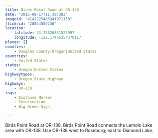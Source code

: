 ```yaml
---
title: Birds Point Road at OR-138
date: "2015-08-17T11:39:38Z"
imageid: "4141225486341971158"
flickrid: "20844502236"
location:
    latitude: 43.25826831523997
    longitude: -122.17466354370117
places: []
counties:
    - Douglas County|Oregon|United States
countries:
    - United States
states:
    - Oregon|United States
highwaytypes:
    - Oregon State Highway
highways:
    - OR-138
tags:
    - Distance Marker
    - Intersection
    - Big Green Sign

---
```

Birds Point Road at OR-138.  Birds Point Road connects the Lemolo Lake area with OR-138.  Use OR-138 west to Roseburg; east to Diamond Lake.